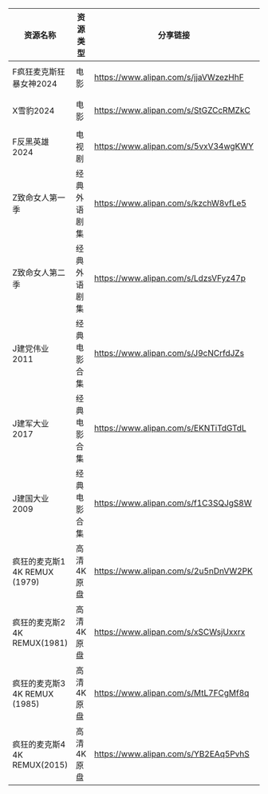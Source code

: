 | 资源名称                    | 资源类型   | 分享链接                                 | 发布时间                |
| ----------------------- | ------ | ------------------------------------ | ------------------- |
| F疯狂麦克斯狂暴女神2024          | 电影     | https://www.alipan.com/s/jjaVWzezHhF | 2024-06-24 12:22:28 |
| X雪豹2024                 | 电影     | https://www.alipan.com/s/StGZCcRMZkC | 2024-06-24 21:48:25 |
| F反黑英雄2024               | 电视剧    | https://www.alipan.com/s/5vxV34wgKWY | 2024-06-24 21:48:08 |
| Z致命女人第一季                | 经典外语剧集 | https://www.alipan.com/s/kzchW8vfLe5 | 2024-06-24 21:44:25 |
| Z致命女人第二季                | 经典外语剧集 | https://www.alipan.com/s/LdzsVFyz47p | 2024-06-24 21:44:27 |
| J建党伟业2011               | 经典电影合集 | https://www.alipan.com/s/J9cNCrfdJZs | 2024-06-24 21:44:19 |
| J建军大业2017               | 经典电影合集 | https://www.alipan.com/s/EKNTiTdGTdL | 2024-06-24 21:44:22 |
| J建国大业2009               | 经典电影合集 | https://www.alipan.com/s/f1C3SQJgS8W | 2024-06-24 21:44:23 |
| 疯狂的麦克斯1 4K REMUX (1979) | 高清4K原盘 | https://www.alipan.com/s/2u5nDnVW2PK | 2024-06-24 12:26:07 |
| 疯狂的麦克斯2 4K REMUX(1981)  | 高清4K原盘 | https://www.alipan.com/s/xSCWsjUxxrx | 2024-06-24 12:26:09 |
| 疯狂的麦克斯3 4K REMUX (1985) | 高清4K原盘 | https://www.alipan.com/s/MtL7FCgMf8q | 2024-06-24 12:26:10 |
| 疯狂的麦克斯4  4K REMUX(2015) | 高清4K原盘 | https://www.alipan.com/s/YB2EAq5PvhS | 2024-06-24 12:26:12 |

